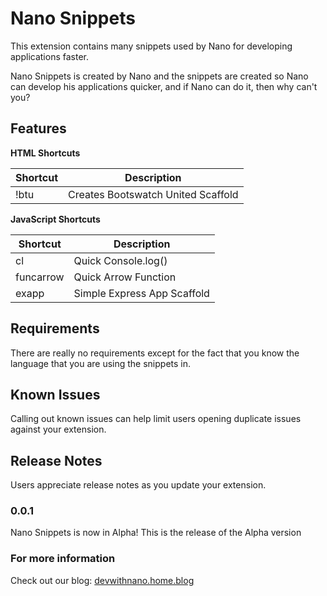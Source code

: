 # Nano Snippets

This extension contains many snippets used by Nano for developing applications faster.

Nano Snippets is created by Nano and the snippets are created so Nano can develop his applications quicker, and if Nano can do it, then why can't you?

## Features

**HTML Shortcuts**

| Shortcut | Description                        |
| -------- | ---------------------------------- |
| !btu     | Creates Bootswatch United Scaffold |

**JavaScript Shortcuts**

| Shortcut  | Description                 |
| --------- | --------------------------- |
| cl        | Quick Console.log()         |
| funcarrow | Quick Arrow Function        |
| exapp     | Simple Express App Scaffold |

## Requirements

There are really no requirements except for the fact that you know the language that you are using the snippets in.

## Known Issues

Calling out known issues can help limit users opening duplicate issues against your extension.

## Release Notes

Users appreciate release notes as you update your extension.

### 0.0.1

Nano Snippets is now in Alpha! This is the release of the Alpha version

### For more information

Check out our blog: [devwithnano.home.blog]()

